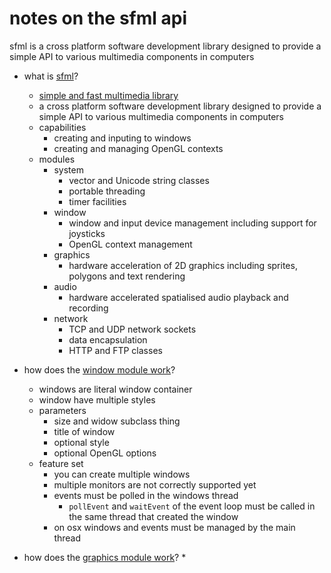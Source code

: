 # notes on the sfml api 

sfml is a cross platform software development library designed to provide a simple API to various multimedia components in computers

* what is [sfml](https://en.wikipedia.org/wiki/Simple_and_Fast_Multimedia_Library)?
	* [simple and fast multimedia library](https://www.sfml-dev.org/)
	* a cross platform software development library designed to provide a simple API to various multimedia components in computers
	* capabilities
		* creating and inputing to windows
		* creating and managing OpenGL contexts
	* modules
		* system
			* vector and Unicode string classes 
			* portable threading
			* timer facilities
		* window
			* window and input device management including support for joysticks
			* OpenGL context management
		* graphics
			* hardware acceleration of 2D graphics including sprites, polygons and text rendering
		* audio
			* hardware accelerated spatialised audio playback and recording
		* network
			* TCP and UDP network sockets
			* data encapsulation
			* HTTP and FTP classes

* how does the [window module work](https://www.sfml-dev.org/tutorials/2.4/window-window.php)?
	* windows are literal window container
	* window have multiple styles
	* parameters
		* size and widow subclass thing
		* title of window
		* optional style
		* optional OpenGL options
	* feature set
		* you can create multiple windows
		* multiple monitors are not correctly supported yet
		* events must be polled in the windows thread
			* `pollEvent` and `waitEvent` of the event loop must be called in the same thread that created the window
		* on osx windows and events must be managed by the main thread

* how does the [graphics module work](https://www.sfml-dev.org/tutorials/2.4/)?
	* 